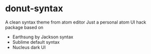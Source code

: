 # donut-syntax
A clean syntax theme from atom editor
Just a personal atom UI hack package based on
* Earthsung by Jackson syntax
* Sublime default syntax
* Nucleus dark UI
